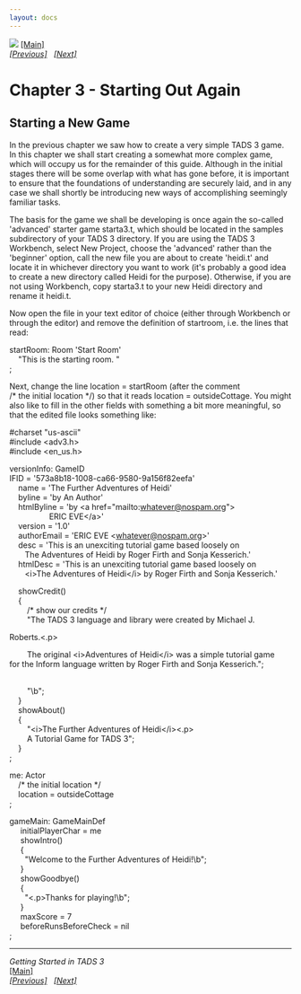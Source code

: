 ```yaml
---
layout: docs
---
```



[<img src="topbar.jpg" data-border="0" />](index.html)
[\[Main\]](index.html)  
*[\[Previous\]](makingtheitemsdosomething.html)
  [\[Next\]](definingourfirstroom.html)*

# Chapter 3 - Starting Out Again

## Starting a New Game

In the previous chapter we saw how to create a very simple TADS 3 game.
In this chapter we shall start creating a somewhat more complex game,
which will occupy us for the remainder of this guide. Although in the
initial stages there will be some overlap with what has gone before, it
is important to ensure that the foundations of understanding are
securely laid, and in any case we shall shortly be introducing new ways
of accomplishing seemingly familiar tasks.  


The basis for the game we shall be developing is once again the
so-called 'advanced' starter game starta3.t, which should be located in
the samples subdirectory of your TADS 3 directory. If you are using the
TADS 3 Workbench, select New Project, choose the 'advanced' rather than
the 'beginner' option, call the new file you are about to create
'heidi.t' and locate it in whichever directory you want to work (it's
probably a good idea to create a new directory called Heidi for the
purpose). Otherwise, if you are not using Workbench, copy starta3.t to
your new Heidi directory and rename it heidi.t.  
  
Now open the file in your text editor of choice (either through
Workbench or through the editor) and remove the definition of startroom,
i.e. the lines that read:  


startRoom: Room 'Start Room'  
    "This is the starting room. "  
;  
  
Next, change the line location = startRoom (after the comment
/\* the initial location \*/) so that it reads
location = outsideCottage. You might also like to fill in the other
fields with something a bit more meaningful, so that the edited file
looks something like:  
  
  
\#charset "us-ascii"  
\#include \<adv3.h\>  
\#include \<en_us.h\>  
  
versionInfo: GameID  
IFID = '573a8b18-1008-ca66-9580-9a156f82eefa'  
    name = 'The Further Adventures of Heidi'  
    byline = 'by An Author'  
    htmlByline = 'by \<a href="mailto:whatever@nospam.org"\>  
                  ERIC EVE\</a\>'  
    version = '1.0'  
    authorEmail = 'ERIC EVE \<whatever@nospam.org\>'  
    desc = 'This is an unexciting tutorial game based loosely on  
       The Adventures of Heidi by Roger Firth and Sonja Kesserich.'  
    htmlDesc = 'This is an unexciting tutorial game based loosely on  
       \<i\>The Adventures of Heidi\</i\> by Roger Firth and Sonja Kesserich.'  
  
    showCredit()  
    {  
        /\* show our credits \*/  
        "The TADS 3 language and library were created by Michael J.   

Roberts.&lt;.p&gt; 



        The original \<i\>Adventures of Heidi\</i\> was a simple tutorial game   
for the Inform language written by Roger Firth and Sonja Kesserich."; 



  
        
        "\b";  
    }  
    showAbout()  
    {  
        "\<i\>The Further Adventures of Heidi\</i\>\<.p\>  
        A Tutorial Game for TADS 3";  
    }  
;  
  
me: Actor  
    /\* the initial location \*/  
    location = outsideCottage  
;  
  
<span id="gameMain">gameMain</span>: GameMainDef  
     initialPlayerChar = me  
     showIntro()  
     {  
       "Welcome to the Further Adventures of Heidi!\b";  
     }  
     showGoodbye()  
     {  
       "\<.p\>Thanks for playing!\b";  
     }  
     maxScore = 7       
     beforeRunsBeforeCheck = nil       
;  
  

------------------------------------------------------------------------

*Getting Started in TADS 3*  
[\[Main\]](index.html)  
*[\[Previous\]](makingtheitemsdosomething.html)
  [\[Next\]](definingourfirstroom.html)*


